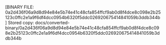 [BINARY FILE: 0a2d436f06a9d8d94e84e5b74e41c48cfa854ffcf9ab0d8f4dce8c098e2b25123c0ffc2e1a9f6df4dcc0954b6320f5ddc026920675414841059b3ddb344b]
Stored copy: docs/converted-binary/0a2d436f06a9d8d94e84e5b74e41c48cfa854ffcf9ab0d8f4dce8c098e2b25123c0ffc2e1a9f6df4dcc0954b6320f5ddc026920675414841059b3ddb344b
